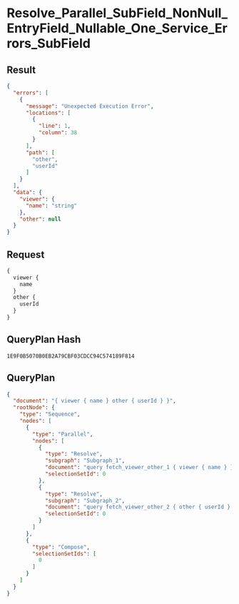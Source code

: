 # Resolve_Parallel_SubField_NonNull_EntryField_Nullable_One_Service_Errors_SubField

## Result

```json
{
  "errors": [
    {
      "message": "Unexpected Execution Error",
      "locations": [
        {
          "line": 1,
          "column": 38
        }
      ],
      "path": [
        "other",
        "userId"
      ]
    }
  ],
  "data": {
    "viewer": {
      "name": "string"
    },
    "other": null
  }
}
```

## Request

```graphql
{
  viewer {
    name
  }
  other {
    userId
  }
}
```

## QueryPlan Hash

```text
1E9F0B5070B0EB2A79CBF03CDCC94C574189F814
```

## QueryPlan

```json
{
  "document": "{ viewer { name } other { userId } }",
  "rootNode": {
    "type": "Sequence",
    "nodes": [
      {
        "type": "Parallel",
        "nodes": [
          {
            "type": "Resolve",
            "subgraph": "Subgraph_1",
            "document": "query fetch_viewer_other_1 { viewer { name } }",
            "selectionSetId": 0
          },
          {
            "type": "Resolve",
            "subgraph": "Subgraph_2",
            "document": "query fetch_viewer_other_2 { other { userId } }",
            "selectionSetId": 0
          }
        ]
      },
      {
        "type": "Compose",
        "selectionSetIds": [
          0
        ]
      }
    ]
  }
}
```

